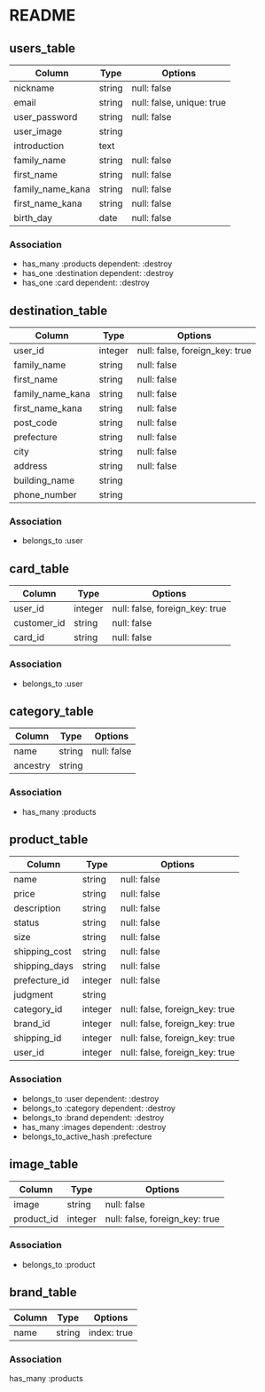 # README

## users_table

|Column|Type|Options|
|------|----|-------|
|nickname|string|null: false|
|email|string|null: false, unique: true|
|user_password|string|null: false|
|user_image|string|
|introduction|text|
|family_name|string|null: false|
|first_name|string|null: false|
|family_name_kana|string|null: false|
|first_name_kana|string|null: false|
|birth_day|date|null: false|

### Association

- has_many :products dependent: :destroy
- has_one :destination dependent: :destroy
- has_one :card dependent: :destroy


## destination_table

|Column|Type|Options|
|------|----|-------|
|user_id|integer|null: false, foreign_key: true|
|family_name|string|null: false|
|first_name|string|null: false|
|family_name_kana|string|null: false|
|first_name_kana|string|null: false|
|post_code|string|null: false|
|prefecture|string|null: false|
|city|string|null: false|
|address|string|null: false|
|building_name|string|
|phone_number|string|

### Association

- belongs_to :user


## card_table

|Column|Type|Options|
|------|----|-------|
|user_id|integer|null: false, foreign_key: true|
|customer_id|string|null: false|
|card_id|string|null: false|

### Association

- belongs_to :user


## category_table

|Column|Type|Options|
|------|----|-------|
|name|string|null: false|
|ancestry|string|

### Association

- has_many :products


## product_table

|Column|Type|Options|
|------|----|-------|
|name|string|null: false|
|price|string|null: false|
|description|string|null: false|
|status|string|null: false|
|size|string|null: false|
|shipping_cost|string|null: false|
|shipping_days|string|null: false|
|prefecture_id|integer|null: false|
|judgment|string|
|category_id|integer|null: false, foreign_key: true|
|brand_id|integer|null: false, foreign_key: true|
|shipping_id|integer|null: false, foreign_key: true|
|user_id|integer|null: false, foreign_key: true|

### Association

- belongs_to :user dependent: :destroy
- belongs_to :category dependent: :destroy
- belongs_to :brand dependent: :destroy
- has_many :images dependent: :destroy
- belongs_to_active_hash :prefecture


## image_table

|Column|Type|Options|
|------|----|-------|
|image|string|null: false|
|product_id|integer|null: false, foreign_key: true|

### Association

- belongs_to :product


## brand_table

|Column|Type|Options|
|------|----|-------|
|name|string|index: true|

### Association

has_many :products